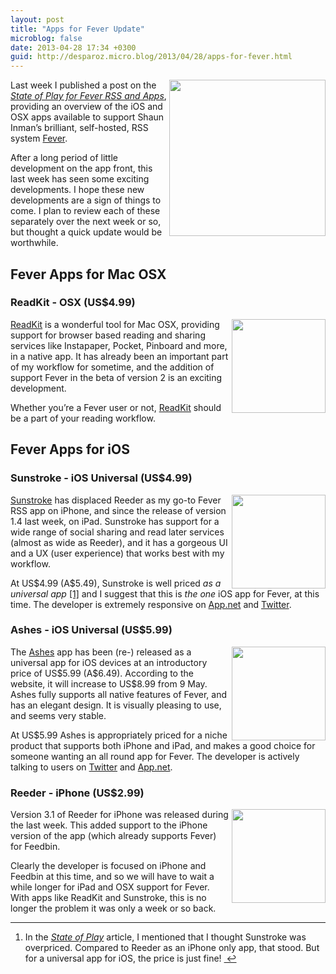 ```yaml
---
layout: post
title: "Apps for Fever Update"
microblog: false
date: 2013-04-28 17:34 +0300
guid: http://desparoz.micro.blog/2013/04/28/apps-for-fever.html
---
```

<p><a href="http://feedafever.com/"><img src="http://d.pr/i/zNj4+" align="right" width="250"></a>
Last week I published a post on the <a href="http://desparoz.com/blog/2013/4/18/state-of-play-fever-rss-and-apps"><em>State of Play for Fever RSS and Apps</em></a>, providing an overview of the iOS and OSX apps available to support Shaun Inman&#8217;s brilliant, self-hosted, RSS system <a href="http://feedafever.com/">Fever</a>. </p>

<p>After a long period of little development on the app front, this last week has seen some exciting developments. I hope these new developments are a sign of things to come. I plan to review each of these separately over the next week or so, but thought a quick update would be worthwhile.</p>

<h2 id="feverappsformacosx">Fever Apps for Mac OSX</h2>

<h3 id="readkit-osxus4.99">ReadKit - OSX (US$4.99)</h3>

<p><a href="http://readkitapp.com/"><img src="http://d.pr/i/r6sx+" align="right" width="150"></a>
<a href="http://readkitapp.com/">ReadKit</a> is a wonderful tool for Mac OSX, providing support for browser based reading and sharing services like Instapaper, Pocket, Pinboard and more, in a native app. It has already been an important part of my workflow for sometime, and the addition of support Fever in the beta of version 2 is an exciting development.</p>

<p>Whether you&#8217;re a Fever user or not, <a href="http://readkitapp.com/">ReadKit</a> should be a part of your reading workflow.</p>

<h2 id="feverappsforios">Fever Apps for iOS</h2>

<h3 id="sunstroke-iosuniversalus4.99">Sunstroke - iOS Universal (US$4.99)</h3>

<p><a href="https://goneeast.com/sunstroke/index.html"><img src="http://d.pr/i/ABmM+" align="right" width="150"></a>
<a href="https://goneeast.com/sunstroke/index.html">Sunstroke</a> has displaced Reeder as my go-to Fever RSS app on iPhone, and since the release of version 1.4 last week, on iPad. Sunstroke has support for a wide range of social sharing and read later services (almost as wide as Reeder), and it has a gorgeous UI and a UX (user experience) that works best with my workflow.</p>

<p>At US$4.99 (A$5.49), Sunstroke is well priced <em>as a universal app</em> <a href="#fn:1" id="fnref:1" title="see footnote" class="footnote">[1]</a> and I suggest that this is <em>the one</em> iOS app for Fever, at this time. The developer is extremely responsive on <a href="http://app.net/atdrendel">App.net</a> and <a href="http://twitter.com/gone_east">Twitter</a>.</p>

<h3 id="ashes-iosuniversalus5.99">Ashes - iOS Universal (US$5.99)</h3>

<p><a href="http://ashesapp.com/"><img src="http://d.pr/i/Obym+" align="right" width="150"></a>
The <a href="http://ashesapp.com/">Ashes</a> app has been (re-) released as a universal app for iOS devices at an introductory price of US$5.99 (A$6.49). According to the website, it will increase to US$8.99 from 9 May. Ashes fully supports all native features of Fever, and has an elegant design. It is visually pleasing to use, and seems very stable. </p>

<p>At US$5.99 Ashes is appropriately priced for a niche product that supports both iPhone and iPad, and makes a good choice for someone wanting an all round app for Fever. The developer is actively talking to users on <a href="http://twitter.com/ashesapp">Twitter</a> and <a href="http://app.net/ashesapp">App.net</a>.</p>

<h3 id="reeder-iphoneus2.99">Reeder - iPhone (US$2.99)</h3>

<p><a href="http://reederapp.com/iphone/"><img src="http://d.pr/i/fcFp+" align="right" width="150"></a>
Version 3.1 of Reeder for iPhone was released during the last week. This added support to the iPhone version of the app (which already supports Fever) for Feedbin. </p>

<p>Clearly the developer is focused on iPhone and Feedbin at this time, and so we will have to wait a while longer for iPad and OSX support for Fever. With apps like ReadKit and Sunstroke, this is no longer the problem it was only a week or so back.</p>

<div class="footnotes">
<hr />
<ol>

<li id="fn:1">
<p>In the <a href="http://desparoz.com/blog/2013/4/18/state-of-play-fever-rss-and-apps"><em>State of Play</em></a> article, I mentioned that I thought Sunstroke was overpriced. Compared to Reeder as an iPhone only app, that stood. But for a universal app for iOS, the price is just fine! <a href="#fnref:1" title="return to article" class="reversefootnote">&#160;&#8617;</a></p>
</li>

</ol>
</div>
